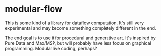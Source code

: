 # modular-flow

This is some kind of a library for dataflow computation. It's still very experimental and may become something completely different in the end.

The end goal is to use it for procedural and generative art. It's inspired by Pure Data and Max/MSP, but will probably have less focus on graphical programming. Modular live coding, perhaps?
